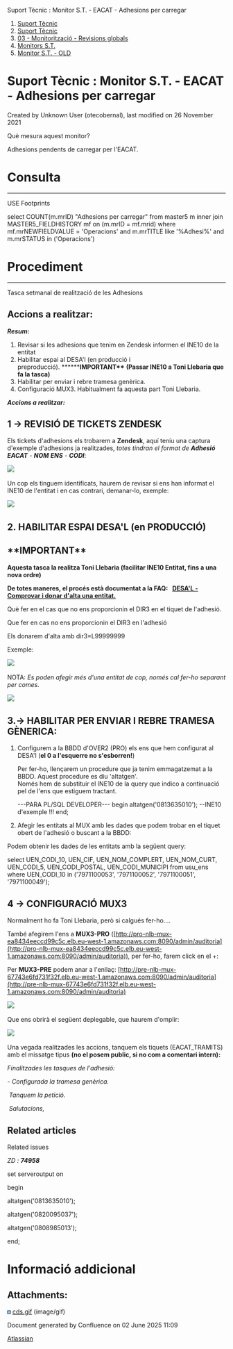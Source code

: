 Suport Tècnic : Monitor S.T. - EACAT - Adhesions per carregar  

1.  [Suport Tècnic](index.html)
2.  [Suport Tècnic](13893782.html)
3.  [03 - Monitorització - Revisions globals](26313327.html)
4.  [Monitors S.T.](Monitors-S.T._41522177.html)
5.  [Monitor S.T. - OLD](Monitor-S.T.---OLD_118555256.html)

Suport Tècnic : Monitor S.T. - EACAT - Adhesions per carregar
=============================================================

Created by Unknown User (otecobernal), last modified on 26 November 2021

Què mesura aquest monitor?

Adhesions pendents de carregar per l'EACAT.

  

**Consulta**
============

* * *

USE Footprints

select COUNT(m.mrID) "Adhesions per carregar"
from master5 m
inner join MASTER5\_FIELDHISTORY mf on (m.mrID = mf.mrid)
where mf.mrNEWFIELDVALUE = 'Operacions'
and m.mrTITLE like '%Adhesi%'
and m.mrSTATUS in ('Operacions')

**Procediment**
===============

* * *

Tasca setmanal de realització de les Adhesions

Accions a realitzar:
--------------------

_**Resum:**_

1.  Revisar si les adhesions que tenim en Zendesk informen el INE10 de la entitat
2.  Habilitar espai al DESA'l (en producció i preproducció). **\*\*****IMPORTANT\*\*** **(Passar INE10 a Toni Llebaria que fa la tasca)**
3.  Habilitar per enviar i rebre tramesa genèrica.
4.  Configuració MUX3. Habitualment fa aquesta part Toni Llebaria.

_**Accions a realitzar:**_

**1 → REVISIÓ DE TICKETS ZENDESK**
----------------------------------

Els tickets d'adhesions els trobarem a **Zendesk**, aquí teniu una captura d'exemple d'adhesions ja realitzades, _totes tindran el format de **Adhesió EACAT** - **NOM** **ENS** - **CODI**_:

![](attachments/26313473/93356131.png)

Un cop els tinguem identificats, haurem de revisar si ens han informat el INE10 de l'entitat i en cas contrari, demanar-lo, exemple:

![](attachments/26313473/93356192.png)

  
2. **HABILITAR ESPAI DESA'L (en PRODUCCIÓ)** 
------------------------------------------------

**\*\*IMPORTANT\*\***
---------------------

**Aquesta tasca la realitza Toni Llebaria (facilitar INE10 Entitat, fins a una nova ordre)**

**De totes maneres, el procés està documentat a la FAQ:   [DESA'L - Comprovar i donar d'alta una entitat.](https://confluence.aoc.cat/pages/viewpage.action?pageId=77824069)**

Què fer en el cas que no ens proporcionin el DIR3 en el tiquet de l'adhesió.

Que fer en cas no ens proporcionin el DIR3 en l'adhesió

Els donarem d'alta amb dir3=L99999999

Exemple:

![](attachments/26313473/81855710.png)

NOTA: _Es poden afegir més d'una entitat de cop, només cal fer-ho separant per comes._

![](attachments/26313473/81855711.png)

3.→ **HABILITAR PER ENVIAR I REBRE TRAMESA GÈNERICA**:
------------------------------------------------------

1.  Configurem a la BBDD d'OVER2 (PRO) els ens que hem configurat al DESA'l (**el 0 a l'esquerre no s'esborren!**)  
    
    Per fer-ho, llençarem un procedure que ja tenim emmagatzemat a la BBDD. Aquest procedure es diu 'altatgen'.  
    Només hem de substituir el INE10 de la query que indico a continuació pel de l'ens que estiguem tractant.
    
    \---PARA PL/SQL DEVELOPER--- 
    begin
    altatgen('0813635010'); --INE10 d'exemple !!!
    end;
    
2.  Afegir les entitats al MUX amb les dades que podem trobar en el tiquet obert de l'adhesió o buscant a la BBDD:

Podem obtenir les dades de les entitats amb la següent query: 

select UEN\_CODI\_10,
       UEN\_CIF,
       UEN\_NOM\_COMPLERT,
       UEN\_NOM\_CURT,
       UEN\_CODI\_5,
       UEN\_CODI\_POSTAL,
       UEN\_CODI\_MUNICIPI
  from usu\_ens
 where UEN\_CODI\_10 in ('7971100053',
                       '7971100052',
                       '7971100051',
                       '7971100049'); 

  

  

**4 → CONFIGURACIÓ MUX3**
-------------------------

Normalment ho fa Toni Llebaria, però si calgués fer-ho....

També afegirem l'ens a **MUX3-PRO** ([http://pro-nlb-mux-ea8434eeccd99c5c.elb.eu-west-1.amazonaws.com:8090/admin/auditoria](http://pro-nlb-mux-ea8434eeccd99c5c.elb.eu-west-1.amazonaws.com:8090/admin/auditoria)), per fer-ho, farem click en el +:  
  
Per **MUX3-PRE** podem anar a l'enllaç: [http://pre-nlb-mux-67743e6fd731f32f.elb.eu-west-1.amazonaws.com:8090/admin/auditoria](http://pre-nlb-mux-67743e6fd731f32f.elb.eu-west-1.amazonaws.com:8090/admin/auditoria)

  

![](attachments/26313473/93356129.png)

  

Que ens obrirà el següent deplegable, que haurem d'omplir:

![](attachments/26313473/93356130.png)

  

  

  

  

Una vegada realitzades les accions, tanquem els tiquets (EACAT\_TRAMITS) amb el missatge tipus **(no el posem public, si no com a comentari intern):**

_Finalitzades les tasques de l'adhesió:_

_\- Configurada la tramesa genèrica._

 _Tanquem la petició._

 _Salutacions,_

Related articles
----------------

  

Related issues

_ZD : **74958**_

  

  

set serveroutput on

begin

altatgen('0813635010');

altatgen('0820095037');

altatgen('0808985013');

end;

  

  

**Informació addicional**
=========================

  

  

Attachments:
------------

![](images/icons/bullet_blue.gif) [cds.gif](attachments/64979243/64979244.gif) (image/gif)  

Document generated by Confluence on 02 June 2025 11:09

[Atlassian](http://www.atlassian.com/)